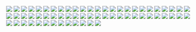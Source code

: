 ![](https://64.media.tumblr.com/3bfcd45b6d38d0d18b58008d6fa3c2d8/66f8bee48421ca35-f1/s250x400/3c535ac1061eca7bdf74dc1b29ffd13514a861c4.gifv) ![](https://64.media.tumblr.com/0e9278c6ada8056c58e1f468653249ba/66f8bee48421ca35-17/s250x400/6a8082d819172fbaf818a9111f0fa8da00715957.gifv) ![](https://64.media.tumblr.com/65d10e613be94cb5246ba61cda2e0f6e/66f8bee48421ca35-f7/s250x400/7ffc9cf2969f8b9e57f63ff8b807cb23157c3fac.webp) ![](https://64.media.tumblr.com/83e7bee5ba4963803ae2746730116c82/66f8bee48421ca35-ef/s250x400/2263b6555d9d649aa69bd798f9fd03771bc60eb1.gifv) ![](https://64.media.tumblr.com/ad0156c4476144db90d7ab437360b6c1/66f8bee48421ca35-26/s250x400/67f6783f92ad7a7dd08ffad67ff067237e23d3ab.gifv) ![](https://64.media.tumblr.com/588c485a783611e27fc1874f90f43715/6fbbc18311c61dbb-0d/s250x400/07048e29210149ba90422de839a806078f6a3538.gifv) ![](https://64.media.tumblr.com/0d9616b40d748c77a117ba182e9815c8/e2c15a3766805f99-36/s250x400/34466f754901167d1ba56d22642d94c9102ac721.gifv) ![](https://64.media.tumblr.com/5f29181eae5040046ca04efcd2cbf0d0/e2c15a3766805f99-78/s250x400/3ae4cc7dea94004500d7f10847cd01fcd9d4f54b.gifv) ![](https://64.media.tumblr.com/607689373d2f656fa361832ab0ed4871/e2c15a3766805f99-d8/s250x400/7298896be0f57f6883fa787795610988431e3bee.gifv) ![](https://64.media.tumblr.com/92bb16ec712d28257be94ee4ddfae141/e2c15a3766805f99-d1/s250x400/037986a1dfa8840ec9c847f84efd13caebad65e2.gifv) ![](https://64.media.tumblr.com/c8ffb175e99a57ff2659cba068110b89/e2c15a3766805f99-e5/s250x400/88b3f31442a513ba62755a6468d66c093e0222d7.gifv) ![](https://64.media.tumblr.com/a9a2ecdc4824c20cf0d4679fc611e5c9/2e1a9d1f410f78e1-f3/s250x400/13ae16bffc6a049d7de25e244f0174986ecdaa6a.gifv) ![](https://64.media.tumblr.com/e5d7aefbd7a0345f12c632083f047b46/9ce1cfb57b4d8e45-68/s250x400/49ae3091893b2f7fa94cfc9b86485afb652b0504.gifv) ![](https://64.media.tumblr.com/3f283a431f5387214fee2d024907e77a/9ce1cfb57b4d8e45-39/s250x400/e6889cc6602e4c8ba2ad2cbffd645aecf3c7f3fd.gifv) ![](https://64.media.tumblr.com/0e3e5019c130cee6190b5833dd773c4c/132c09c2386dbe24-7e/s250x400/dfb3704a52b1b75d7fdcc9b75853f21a73d02819.gifv) ![](https://64.media.tumblr.com/de5c1531b1c98ab2fa0cb29286adcda1/4b6c9e6bc20e955b-59/s100x200/454a0608d3d5570f4b8fde410f17d6f7dbae2a4b.jpg) ![](https://64.media.tumblr.com/8db257366fc8585c17164cf803edc194/473928ea48888009-da/s100x200/7d01018150c4017156642f88eb1d111409130f06.jpg) ![](https://64.media.tumblr.com/51988c4913f8ee359dc919162c6bb975/473928ea48888009-50/s100x200/1f9afe4383ba4068201c09d4c00104f5fec3b658.gifv) ![](https://64.media.tumblr.com/20d42dea2fae9d801bedb08d9912b5d9/4b6c9e6bc20e955b-96/s100x200/7bd59638b9d951ced806a73321a4ac4a1b381cd9.gifv) ![](https://64.media.tumblr.com/fa02b46b8b5500870223b2129d7218a9/473928ea48888009-8b/s100x200/2497b93bee99cd43c3e6de6886b7b3bc46bcced7.pnj) ![](https://64.media.tumblr.com/ecc7a24943bb3b6c40345229f201da62/473928ea48888009-9f/s100x200/e75ae400acfe9825ce08ae940aed68fd938b80b7.pnj) ![](https://64.media.tumblr.com/4a13830dd275bcafd1482e1dbb1fc45e/473928ea48888009-f0/s100x200/a8cd6e26130895738be1887f4bbdebaa7a0b4689.gifv) ![](https://64.media.tumblr.com/f7a17f59e95eb7fcd017593b883dcc1e/473928ea48888009-ea/s100x200/ff67e135948c4e932682f378eb8db205fde53b4d.gifv) ![](https://64.media.tumblr.com/844652d1cf8d2c0fab25d6dd0c199452/473928ea48888009-d1/s100x200/e713bd7fe02ec050ecd9cda77e85c0378864a3ee.jpg) ![](https://64.media.tumblr.com/815e67f128e6934a5a46bb8561344a84/473928ea48888009-4b/s100x200/c5acacd5206cf81486b987b4d370da08d30e9536.pnj) ![](https://64.media.tumblr.com/1f05704d0bb02629e4f0c9d2956d3f07/473928ea48888009-80/s100x200/de965c3755aa2cc768b659ab2a750e6bd101a16e.gifv) ![](https://64.media.tumblr.com/17e7f51e27c14f4360739a4113306e51/473928ea48888009-16/s100x200/4a5cf44a6826e8a31ad60bdfcd9598dac73eddeb.jpg) ![](https://64.media.tumblr.com/7eb7069cbb44527e2f13a36211e802e5/6f072ea04e7b6c72-fe/s100x200/5acdd8927f39a70ea8e7f2e335f8380bbc230a41.gifv) ![](https://64.media.tumblr.com/f1494ab3e694699f37557da526beaff9/ec8f693b87536b40-6d/s100x200/5014d79593adcea9f2288d7a8f6894acf12ce7d1.gifv) ![](https://64.media.tumblr.com/301d44ccb02ed2b6acf92d87309ea2e3/b9fa967118b999fa-a0/s100x200/91ba49a925efb2b6b36ce88006b28485e72d4d87.pnj) ![](https://64.media.tumblr.com/1d722a6a05e477851ad64f3bba280f9b/65cc451f8133390f-36/s100x200/73b8ae3244b826bb8b3b922d0091f77384cfef39.jpg) ![](https://64.media.tumblr.com/6d10b0cb7285c0743eb6a6d055ba9463/a6d3d53949489c00-9e/s100x200/c743088514c26f011e0029c1653acb6d0db4d584.pnj) ![](https://64.media.tumblr.com/30dc32d50dd5cda2e4eb3769ef1b5c74/a6d3d53949489c00-d5/s100x200/419c7ed67da5c95d2ff43a9361f1ce8ebcfd108f.pnj) ![](https://64.media.tumblr.com/5d38fc5b8cd2d8e0f252f10efb76d1ad/b9fa967118b999fa-3f/s100x200/adc7450baad4aa488c3bca60d7d70dc6abea7920.pnj)  ![](https://64.media.tumblr.com/c795f7f510a58e3797816030f1726b9f/bfaaeb60d3ffc0b4-b3/s100x200/62f5a4e41c351dfbd1ad90a67341ed10a57bb942.pnj) ![](https://64.media.tumblr.com/1ec32be0117e9cf780ad33dcac9a9248/473928ea48888009-f3/s100x200/25522e1ec76c6628fb43d2de0e2ca7f1c989f7be.jpg) ![](https://64.media.tumblr.com/31e9a20a7dd564898bca614e8714124d/473928ea48888009-78/s100x200/fc122ddec2864347ac6ced4352c5903a0db83a43.pnj) ![](https://64.media.tumblr.com/4ee123bb50e73fcd62c08b404186dd51/473928ea48888009-55/s100x200/4643effe23a593b821e810e1e2b7f7a7c5dc35f2.gifv) ![](https://64.media.tumblr.com/558da126d92e97a87c51ee1fcbd7d651/ff58a3af22f3bbb7-de/s100x200/e33c4309b6e5b7ec34a57b2895abb16cd514ec9e.pnj) ![](https://64.media.tumblr.com/fc358249c708bd5d60764de562061894/6f072ea04e7b6c72-13/s100x200/2699248000d5b61592bee1c9d536979509b117c4.pnj) ![](https://64.media.tumblr.com/e964f83598d7bfa4311a0893a87ec2f2/4cec8525e8c76e66-be/s100x200/d25fa4ccef0a8cfac46a7c77696322e0e1f42a5b.pnj) ![](https://64.media.tumblr.com/4687472d4ff6923d4aa5a820ba3df44f/08dc254342852b38-f7/s100x200/b0cd3e726a657408ce1a02555d1fb94d1df84f1f.pnj) ![](https://64.media.tumblr.com/97f61c107e2679f1551f4f084535456d/aea03be4610b71fb-9a/s100x200/b03b78cb006304add3f66b4f30980b1a23031a85.pnj) ![](https://64.media.tumblr.com/afb55eedf8cd167c9dbe065ac4fd147a/3594068b322ca624-bd/s100x200/9d6a449279578f70e79c8131913b956adc9fc05f.pnj) ![](https://64.media.tumblr.com/4476e78f396c70f271b313f71b1ee706/08dc254342852b38-8a/s100x200/5ea10bb72510bf35158911b741bcb922fa3a20a2.gifv) ![](https://64.media.tumblr.com/8ef6d8e6c69c6965ac635fe9293d7d64/6f072ea04e7b6c72-6f/s100x200/1ef325c98fdc63cf9f80909a2a83349ebfa62977.gifv) ![](https://64.media.tumblr.com/eef5fbd3209ff39b06266f546b186131/c91e8a21ee867eef-45/s100x200/ca1f56adb856937162c08742c85c066f82c240bd.pnj) ![](https://64.media.tumblr.com/2077c62ccc915571438d347618ac01e0/c937cea2bae71fd6-9a/s100x200/660e9e7181127ed803f8f9aa4e0710c664cfe2f5.gifv) ![](https://64.media.tumblr.com/c74eebaa88c6dead9934660aeefdef0c/c937cea2bae71fd6-21/s100x200/66ae5ab0395724f708dc4ebee88e7f1600737610.jpg) ![](https://64.media.tumblr.com/8d222ba7175e4202f8c5ee7e80533285/6b92963178fef1a9-8c/s100x200/59f78283260e0e1b6190eae0208c736394b78e53.jpg) ![](https://64.media.tumblr.com/7c522e586e27c4b99ff6896ef910b24d/4b6c9e6bc20e955b-9c/s100x200/58f368acd530bb9baee8099046ed048d33c1b3bb.pnj) ![](https://64.media.tumblr.com/d354161bde254776cd69726de8225370/c149cef108959384-b3/s250x400/ab3f5504bba00931720c5bd55da47364b9e4f97c.jpg) ![](https://64.media.tumblr.com/a797c782cd11777403d9784c2e87e050/c149cef108959384-d1/s100x200/2ad7f984d39a68570b47f18b41b7f994930a9ae8.gifv) ![](https://64.media.tumblr.com/96605b22d35f1a1d9b9045a56260f3fb/bfaaeb60d3ffc0b4-84/s250x400/b242d3e3939f7b393125113220b01ab5c46486a9.gifv) ![](https://64.media.tumblr.com/cb2bd44416f96a181ff8594d2cee6eef/6f072ea04e7b6c72-15/s100x200/cdfda7c9c3bd9111a9960b562cdac6333c6be8b5.jpg) ![](https://64.media.tumblr.com/d0f3ac5e11c59060b724bb66f681ecd3/bfaaeb60d3ffc0b4-ac/s100x200/745ba25aa5eaeeb69e37a9d872cd2296f8e95e0a.pnj) ![](https://64.media.tumblr.com/e671d51ec0316ca5ccdd5eb33f43ac69/bfaaeb60d3ffc0b4-ce/s100x200/3b5a30841a3e30268f59438628594ee3c7fd404c.gifv) ![](https://64.media.tumblr.com/09bb327913bfbd3d4c04a382d52e8e7f/b574f4a39f7de4a6-56/s100x200/36df8d018ba5789f1f49541e6af4ed3cfb3c7967.pnj) ![](https://64.media.tumblr.com/c6ba30ca701f966c3a5c86fcd9842306/6f072ea04e7b6c72-42/s100x200/85eb8181bdc37429f4615e2d74db179a38a29fef.gifv) ![](https://64.media.tumblr.com/122266b596472a93c1be5b89defb868d/d3c80e3805ca7023-fc/s100x200/382841c0bed205f0942a47d0945629c5750529f3.gifv) ![](https://64.media.tumblr.com/0df925fae505f9104b38b9f72d6855a6/d3c80e3805ca7023-ae/s100x200/74fcc600d3bf1a5cb5833604b1e8d4460978222c.gifv) ![](https://64.media.tumblr.com/2b578095214f6df651b2624ddc692872/d3c80e3805ca7023-0a/s100x200/52ad568a509177ddb93abdb49a636e06cd713c9c.gifv) ![](https://64.media.tumblr.com/d970cac53516f88e229c5a5aba5600ac/291b57fc1bf1e0d5-51/s100x200/2bce6be970f218783a46a64f00d1188857b3e848.pnj)

